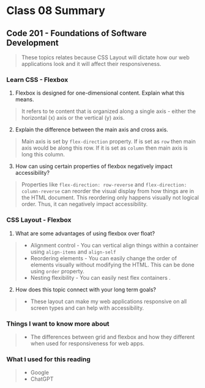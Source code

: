 # Class 08 Summary
## Code 201 - Foundations of Software Development

> These topics relates because CSS Layout will dictate how our web applications look and it will affect their responsiveness.

### Learn CSS - Flexbox
1. Flexbox is designed for one-dimensional content. Explain what this means.
  > It refers to te content that is organized along a single axis - either the horizontal (x) axis or the vertical (y) axis.
2. Explain the difference between the main axis and cross axis.
  > Main axis is set by `flex-direction` property. If is set as `row` then main axis would be along this row. If it is set as `column` then main axis is long this column.
3. How can using certain properties of flexbox negatively impact accessibility?
  > Properties like `flex-direction: row-reverse` and `flex-direction: column-reverse` can reorder the visual display from how things are in the HTML document. This reordering only happens visually not logical order. Thus, it can negatively impact accessibility.


### CSS Layout - Flexbox
1. What are some advantages of using flexbox over float?
  > * Alignment control - You can vertical align things within a container using `align-items` and `align-self`
  > * Reordering elements - You can easily change the order of elements visually without modifying the HTML. This can be done using `order` property.
  > * Nesting  flexibility - You can easily nest flex containers .
2. How does this topic connect with your long term goals?
  > * These layout can make my web applications responsive on all screen types and can help with accessibility.


### Things I want to know more about
> * The differences between grid and flexbox and how they different when used for responsiveness for web apps.

### What I used for this reading
> * Google
> * ChatGPT